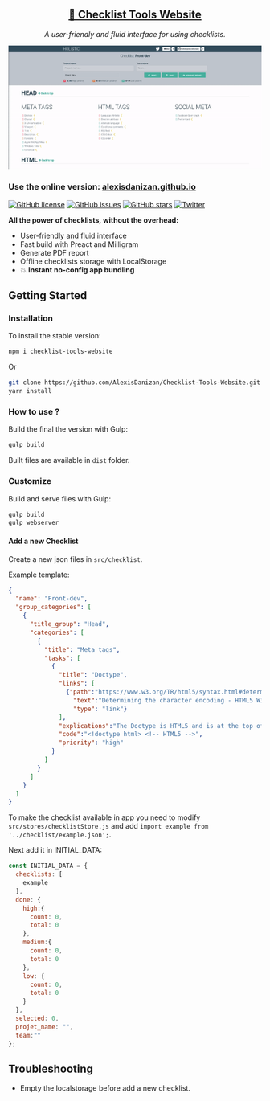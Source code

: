 <h2 align="center"><a href="https://alexisdanizan.github.io">🍿 Checklist Tools Website</a></h2>

<p align="center">
  <em>A user-friendly and fluid interface for using checklists.</em>
</p>
<p align="center">
    <a href="https://alexisdanizan.github.io" target="_blank">
        <img alt="Checklist tools website" title="Checklist tools website" src="https://github.com/AlexisDanizan/Checklist-Tools-Website/blob/master/data/checklist-tools.gif?raw=true" width="800">
    </a>
</p>


### Use the online version: [alexisdanizan.github.io](https://alexisdanizan.github.io)

[![GitHub license](https://img.shields.io/github/license/AlexisDanizan/Checklist-Tools-Website.svg)](https://github.com/AlexisDanizan/Checklist-Tools-Website/blob/master/LICENSE)
[![GitHub issues](https://img.shields.io/github/issues/AlexisDanizan/Checklist-Tools-Website.svg)](https://github.com/AlexisDanizan/Checklist-Tools-Website/issues)
[![GitHub stars](https://img.shields.io/github/stars/AlexisDanizan/Checklist-Tools-Website.svg)](https://github.com/AlexisDanizan/Checklist-Tools-Website/stargazers)
[![Twitter](https://img.shields.io/twitter/url/https/github.com/AlexisDanizan/Checklist-Tools-Website.svg?style=social)](https://twitter.com/intent/tweet?text=Wow:&url=https%3A%2F%2Fgithub.com%2FAlexisDanizan%2FChecklist-Tools-Website)

**All the power of checklists, without the overhead:**
 - User-friendly and fluid interface
 - Fast build with Preact and Milligram
 - Generate PDF report
 - Offline checklists storage with LocalStorage
 - 💥 **Instant no-config app bundling**


## Getting Started

### Installation

To install the stable version:
```bash
npm i checklist-tools-website
```

Or
```bash
git clone https://github.com/AlexisDanizan/Checklist-Tools-Website.git
yarn install
```

### How to use ?
Build the final the version with Gulp:
```bash
gulp build
```
Built files are available in `dist` folder.

### Customize

Build and serve files with Gulp:
```bash
gulp build
gulp webserver
```
#### Add a new Checklist
Create a new json files in `src/checklist`.

Example template:
```json
{
  "name": "Front-dev",
  "group_categories": [
    {
      "title_group": "Head",
      "categories": [
        {
          "title": "Meta tags",
          "tasks": [
            {
              "title": "Doctype",
              "links": [
                {"path":"https://www.w3.org/TR/html5/syntax.html#determining-the-character-encoding",
                  "text":"Determining the character encoding - HTML5 W3C",
                  "type": "link"}
              ],
              "explications":"The Doctype is HTML5 and is at the top of all your HTML pages.",
              "code":"<!doctype html> <!-- HTML5 -->",
              "priority": "high"
            }
          ]
        }
      ]
    }
  ]
}
```

To make the checklist available in app you need to modify `src/stores/checklistStore.js` 
and add `import example from '../checklist/example.json';`.

Next add it in INITIAL_DATA:
```js
const INITIAL_DATA = {
  checklists: [
    example
  ],
  done: {
    high:{
      count: 0,
      total: 0
    },
    medium:{
      count: 0,
      total: 0
    },
    low: {
      count: 0,
      total: 0
    }
  },
  selected: 0,
  projet_name: "",
  team:""
};
```
## Troubleshooting
 - Empty the localstorage before add a new checklist.

